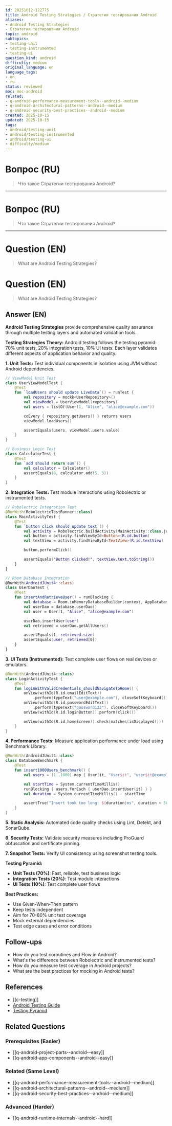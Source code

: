 ```yaml
---
id: 20251012-122775
title: Android Testing Strategies / Стратегии тестирования Android
aliases:
- Android Testing Strategies
- Стратегии тестирования Android
topic: android
subtopics:
- testing-unit
- testing-instrumented
- testing-ui
question_kind: android
difficulty: medium
original_language: en
language_tags:
- en
- ru
status: reviewed
moc: moc-android
related:
- q-android-performance-measurement-tools--android--medium
- q-android-architectural-patterns--android--medium
- q-android-security-best-practices--android--medium
created: 2025-10-15
updated: 2025-10-15
tags:
- android/testing-unit
- android/testing-instrumented
- android/testing-ui
- difficulty/medium
---
```


# Вопрос (RU)
> Что такое Стратегии тестирования Android?

---

# Вопрос (RU)
> Что такое Стратегии тестирования Android?

---

# Question (EN)
> What are Android Testing Strategies?

# Question (EN)
> What are Android Testing Strategies?

## Answer (EN)
**Android Testing Strategies** provide comprehensive quality assurance through multiple testing layers and automated validation tools.

**Testing Strategies Theory:**
Android testing follows the testing pyramid: 70% unit tests, 20% integration tests, 10% UI tests. Each layer validates different aspects of application behavior and quality.

**1. Unit Tests:**
Test individual components in isolation using JVM without Android dependencies.

```kotlin
// ViewModel Unit Test
class UserViewModelTest {
    @Test
    fun `loadUsers should update LiveData`() = runTest {
        val repository = mockk<UserRepository>()
        val viewModel = UserViewModel(repository)
        val users = listOf(User(1, "Alice", "alice@example.com"))

        coEvery { repository.getUsers() } returns users
        viewModel.loadUsers()

        assertEquals(users, viewModel.users.value)
    }
}

// Business Logic Test
class CalculatorTest {
    @Test
    fun `add should return sum`() {
        val calculator = Calculator()
        assertEquals(8, calculator.add(5, 3))
    }
}
```

**2. Integration Tests:**
Test module interactions using Robolectric or instrumented tests.

```kotlin
// Robolectric Integration Test
@RunWith(RobolectricTestRunner::class)
class MainActivityTest {
    @Test
    fun `button click should update text`() {
        val activity = Robolectric.buildActivity(MainActivity::class.java).create().get()
        val button = activity.findViewById<Button>(R.id.button)
        val textView = activity.findViewById<TextView>(R.id.textView)

        button.performClick()

        assertEquals("Button clicked!", textView.text.toString())
    }
}

// Room Database Integration
@RunWith(AndroidJUnit4::class)
class UserDaoTest {
    @Test
    fun insertAndRetrieveUser() = runBlocking {
        val database = Room.inMemoryDatabaseBuilder(context, AppDatabase::class.java).build()
        val userDao = database.userDao()
        val user = User(1, "Alice", "alice@example.com")

        userDao.insertUser(user)
        val retrieved = userDao.getAllUsers()

        assertEquals(1, retrieved.size)
        assertEquals(user, retrieved[0])
    }
}
```

**3. UI Tests (Instrumented):**
Test complete user flows on real devices or emulators.

```kotlin
@RunWith(AndroidJUnit4::class)
class LoginActivityTest {
    @Test
    fun loginWithValidCredentials_shouldNavigateToHome() {
        onView(withId(R.id.emailEditText))
            .perform(typeText("user@example.com"), closeSoftKeyboard())
        onView(withId(R.id.passwordEditText))
            .perform(typeText("password123"), closeSoftKeyboard())
        onView(withId(R.id.loginButton)).perform(click())

        onView(withId(R.id.homeScreen)).check(matches(isDisplayed()))
    }
}
```

**4. Performance Tests:**
Measure application performance under load using Benchmark Library.

```kotlin
@RunWith(AndroidJUnit4::class)
class DatabaseBenchmark {
    @Test
    fun insert1000Users_benchmark() {
        val users = (1..1000).map { User(it, "User$it", "user$it@example.com") }

        val startTime = System.currentTimeMillis()
        runBlocking { users.forEach { userDao.insertUser(it) } }
        val duration = System.currentTimeMillis() - startTime

        assertTrue("Insert took too long: ${duration}ms", duration < 5000)
    }
}
```

**5. Static Analysis:**
Automated code quality checks using Lint, Detekt, and SonarQube.

**6. Security Tests:**
Validate security measures including ProGuard obfuscation and certificate pinning.

**7. Snapshot Tests:**
Verify UI consistency using screenshot testing tools.

**Testing Pyramid:**
- **Unit Tests (70%)**: Fast, reliable, test business logic
- **Integration Tests (20%)**: Test module interactions
- **UI Tests (10%)**: Test complete user flows

**Best Practices:**
- Use Given-When-Then pattern
- Keep tests independent
- Aim for 70-80% unit test coverage
- Mock external dependencies
- Test edge cases and error conditions

## Follow-ups

- How do you test coroutines and Flow in Android?
- What's the difference between Robolectric and instrumented tests?
- How do you measure test coverage in Android projects?
- What are the best practices for mocking in Android tests?

## References

- [[c-testing]]
- [Android Testing Guide](https://developer.android.com/training/testing)
- [Testing Pyramid](https://martinfowler.com/articles/practical-test-pyramid.html)

## Related Questions

### Prerequisites (Easier)
- [[q-android-project-parts--android--easy]]
- [[q-android-app-components--android--easy]]

### Related (Same Level)
- [[q-android-performance-measurement-tools--android--medium]]
- [[q-android-architectural-patterns--android--medium]]
- [[q-android-security-best-practices--android--medium]]

### Advanced (Harder)
- [[q-android-runtime-internals--android--hard]]